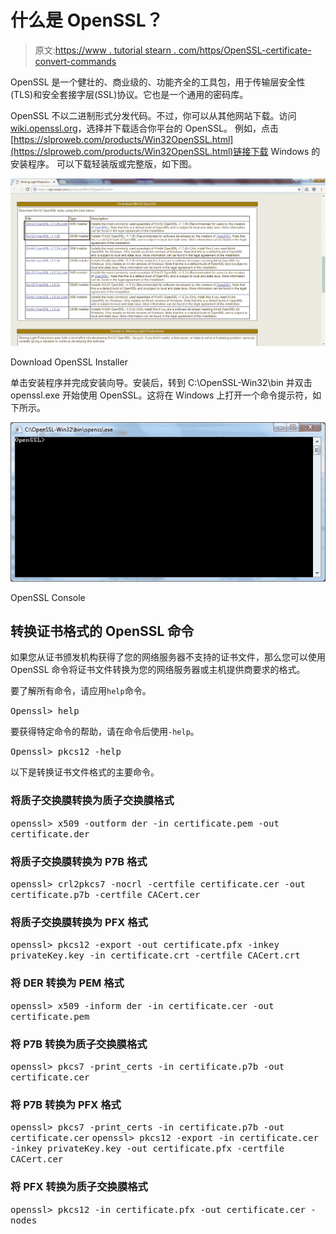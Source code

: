 # 什么是 OpenSSL？

> 原文:[https://www . tutorial stearn . com/https/OpenSSL-certificate-convert-commands](https://www.tutorialsteacher.com/https/openssl-certificate-convert-commands)

OpenSSL 是一个健壮的、商业级的、功能齐全的工具包，用于传输层安全性(TLS)和安全套接字层(SSL)协议。它也是一个通用的密码库。

OpenSSL 不以二进制形式分发代码。不过，你可以从其他网站下载。访问[wiki.openssl.org](https://wiki.openssl.org/index.php/Binaries)，选择并下载适合你平台的 OpenSSL。 例如，点击[https://slproweb.com/products/Win32OpenSSL.html](https://slproweb.com/products/Win32OpenSSL.html)链接下载 Windows 的安装程序。 可以下载轻装版或完整版，如下图。

[![](img/0c3e3b18519391a0368af8a8c21f2c34.png)](../../Content/images/https/download-openssl.png)

Download OpenSSL Installer



单击安装程序并完成安装向导。安装后，转到 C:\OpenSSL-Win32\bin 并双击 openssl.exe 开始使用 OpenSSL。这将在 Windows 上打开一个命令提示符，如下所示。

[![](img/d30356bc9cb23caf3cdddad7cd280e33.png)](../../Content/images/https/openssl-windows.png) 

OpenSSL Console



## 转换证书格式的 OpenSSL 命令

如果您从证书颁发机构获得了您的网络服务器不支持的证书文件，那么您可以使用 OpenSSL 命令将证书文件转换为您的网络服务器或主机提供商要求的格式。

要了解所有命令，请应用`help`命令。

<samp>Openssl> help</samp>

要获得特定命令的帮助，请在命令后使用`-help`。

<samp>Openssl> pkcs12 -help</samp>

以下是转换证书文件格式的主要命令。

### 将质子交换膜转换为质子交换膜格式

<samp>openssl> x509 -outform der -in certificate.pem -out certificate.der</samp>

### 将质子交换膜转换为 P7B 格式

<samp>openssl> crl2pkcs7 -nocrl -certfile certificate.cer -out certificate.p7b -certfile CACert.cer</samp>

### 将质子交换膜转换为 PFX 格式

<samp>openssl> pkcs12 -export -out certificate.pfx -inkey privateKey.key -in certificate.crt -certfile CACert.crt</samp>

### 将 DER 转换为 PEM 格式

<samp>openssl> x509 -inform der -in certificate.cer -out certificate.pem</samp>

### 将 P7B 转换为质子交换膜格式

<samp>openssl> pkcs7 -print_certs -in certificate.p7b -out certificate.cer</samp>

### 将 P7B 转换为 PFX 格式

<samp>openssl> pkcs7 -print_certs -in certificate.p7b -out certificate.cer</samp> <samp>openssl> pkcs12 -export -in certificate.cer -inkey privateKey.key -out certificate.pfx -certfile CACert.cer</samp>

### 将 PFX 转换为质子交换膜格式

<samp>openssl> pkcs12 -in certificate.pfx -out certificate.cer -nodes</samp>
